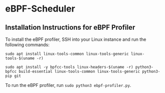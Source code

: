 # eBPF-Scheduler

## Installation Instructions for eBPF Profiler
To install the eBPF profiler, SSH into your Linux instance and run the following commands:
```
sudo apt install linux-tools-common linux-tools-generic linux-tools-$(uname -r)

sudo apt install -y bpfcc-tools linux-headers-$(uname -r) python3-bpfcc build-essential linux-tools-common linux-tools-generic python3-pip git
```

To run the eBPF profiler, run `sudo python3 ebpf-profiler.py`.

